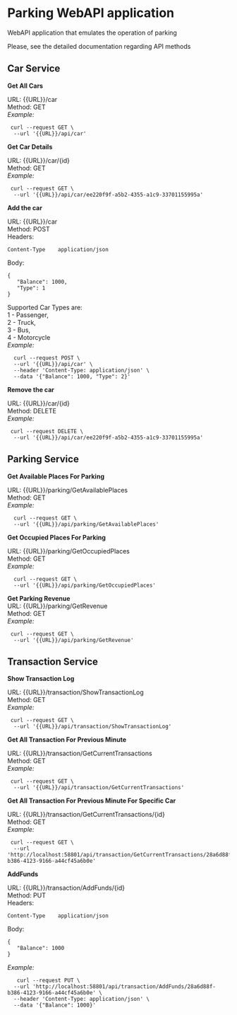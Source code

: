 # Parking WebAPI application
WebAPI application that emulates the operation of parking

Please, see the detailed documentation regarding API methods

<h2>Car Service</h2>

**Get All Cars**

URL: {{URL}}/car<br/>
Method: GET<br/>
*Example:*
```
 curl --request GET \
  --url '{{URL}}/api/car' 
```

**Get Car Details**

URL: {{URL}}/car/{id}<br/>
Method: GET<br/>
*Example:*
```
 curl --request GET \
  --url '{{URL}}/api/car/ee220f9f-a5b2-4355-a1c9-33701155995a' 
```

**Add the car**

URL: {{URL}}/car<br/>
Method: POST<br/>
Headers:
```
Content-Type	application/json
```
Body:
```
{
   "Balance": 1000, 
   "Type": 1
}
```
Supported Car Types are:<br/>
1 - Passenger,<br/>
2 - Truck,<br/>
3 - Bus,<br/>
4 - Motorcycle<br/>
*Example:*
```
  curl --request POST \
  --url '{{URL}}/api/car' \
  --header 'Content-Type: application/json' \
  --data '{"Balance": 1000, "Type": 2}'
```

**Remove the car**

URL: {{URL}}/car/{id}<br/>
Method: DELETE<br/>
*Example:*
```
 curl --request DELETE \
  --url '{{URL}}/api/car/ee220f9f-a5b2-4355-a1c9-33701155995a' 
```

<h2>Parking Service</h2>

**Get Available Places For Parking**

URL: {{URL}}/parking/GetAvailablePlaces<br/>
Method: GET<br/>
*Example:*
```
  curl --request GET \
  --url '{{URL}}/api/parking/GetAvailablePlaces'  
```

**Get Occupied Places For Parking**

URL: {{URL}}/parking/GetOccupiedPlaces<br/>
Method: GET<br/>
*Example:*
```
  curl --request GET \
  --url '{{URL}}/api/parking/GetOccupiedPlaces'  
```

**Get Parking Revenue**<br/>
URL: {{URL}}/parking/GetRevenue<br/>
Method: GET<br/>
*Example:*
```
 curl --request GET \
  --url '{{URL}}/api/parking/GetRevenue'
```

<h2>Transaction Service</h2>

**Show Transaction Log**

URL: {{URL}}/transaction/ShowTransactionLog<br/>
Method: GET<br/>
*Example:*
```
 curl --request GET \
  --url '{{URL}}/api/transaction/ShowTransactionLog'
```

**Get All Transaction For Previous Minute**

URL: {{URL}}/transaction/GetCurrentTransactions<br/>
Method: GET<br/>
*Example:*
```
 curl --request GET \
  --url '{{URL}}/api/transaction/GetCurrentTransactions'
```

**Get All Transaction For Previous Minute For Specific Car**

URL: {{URL}}/transaction/GetCurrentTransactions/{id}<br/>
Method: GET<br/>
*Example:*
```
 curl --request GET \
  --url 'http://localhost:58801/api/transaction/GetCurrentTransactions/28a6d88f-b386-4123-9166-a44cf45a6b0e' 
```

**AddFunds**

URL: {{URL}}/transaction/AddFunds/{id}<br/>
Method: PUT<br/>
Headers:
```
Content-Type	application/json
```
Body:
```
{
   "Balance": 1000
}
```
*Example:*
```
   curl --request PUT \
  --url 'http://localhost:58801/api/transaction/AddFunds/28a6d88f-b386-4123-9166-a44cf45a6b0e' \
  --header 'Content-Type: application/json' \
  --data '{"Balance": 1000}'
```
